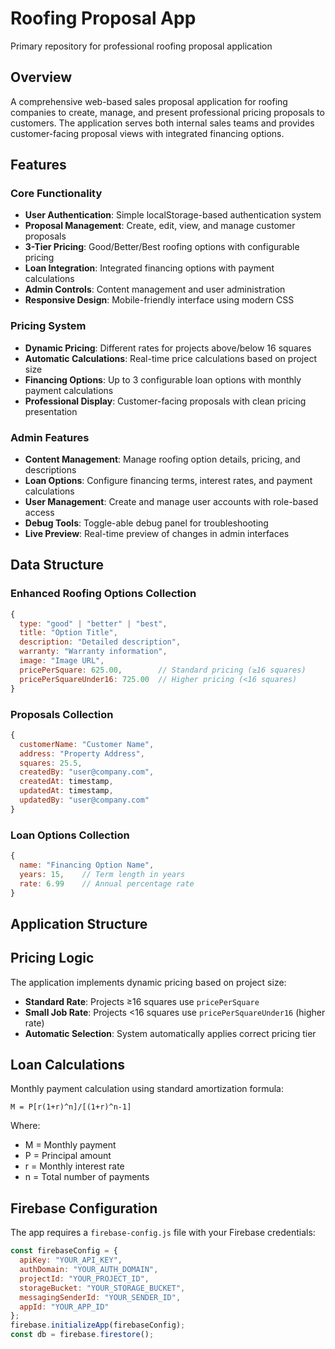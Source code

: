 # Roofing Proposal App
Primary repository for professional roofing proposal application

## Overview
A comprehensive web-based sales proposal application for roofing companies to create, manage, and present professional pricing proposals to customers. The application serves both internal sales teams and provides customer-facing proposal views with integrated financing options.

## Features

### Core Functionality
- **User Authentication**: Simple localStorage-based authentication system
- **Proposal Management**: Create, edit, view, and manage customer proposals
- **3-Tier Pricing**: Good/Better/Best roofing options with configurable pricing
- **Loan Integration**: Integrated financing options with payment calculations
- **Admin Controls**: Content management and user administration
- **Responsive Design**: Mobile-friendly interface using modern CSS

### Pricing System
- **Dynamic Pricing**: Different rates for projects above/below 16 squares
- **Automatic Calculations**: Real-time price calculations based on project size
- **Financing Options**: Up to 3 configurable loan options with monthly payment calculations
- **Professional Display**: Customer-facing proposals with clean pricing presentation

### Admin Features
- **Content Management**: Manage roofing option details, pricing, and descriptions
- **Loan Options**: Configure financing terms, interest rates, and payment calculations
- **User Management**: Create and manage user accounts with role-based access
- **Debug Tools**: Toggle-able debug panel for troubleshooting
- **Live Preview**: Real-time preview of changes in admin interfaces


## Data Structure

### Enhanced Roofing Options Collection
```javascript
{
  type: "good" | "better" | "best",
  title: "Option Title",
  description: "Detailed description",
  warranty: "Warranty information",
  image: "Image URL",
  pricePerSquare: 625.00,        // Standard pricing (≥16 squares)
  pricePerSquareUnder16: 725.00  // Higher pricing (<16 squares)
}
```

### Proposals Collection
```javascript
{
  customerName: "Customer Name",
  address: "Property Address", 
  squares: 25.5,
  createdBy: "user@company.com",
  createdAt: timestamp,
  updatedAt: timestamp,
  updatedBy: "user@company.com"
}
```

### Loan Options Collection
```javascript
{
  name: "Financing Option Name",
  years: 15,    // Term length in years
  rate: 6.99    // Annual percentage rate
}
```

## Application Structure

## Pricing Logic
The application implements dynamic pricing based on project size:
- **Standard Rate**: Projects ≥16 squares use `pricePerSquare`
- **Small Job Rate**: Projects <16 squares use `pricePerSquareUnder16` (higher rate)
- **Automatic Selection**: System automatically applies correct pricing tier

## Loan Calculations
Monthly payment calculation using standard amortization formula:
```
M = P[r(1+r)^n]/[(1+r)^n-1]
```
Where:
- M = Monthly payment
- P = Principal amount
- r = Monthly interest rate
- n = Total number of payments

## Firebase Configuration

The app requires a `firebase-config.js` file with your Firebase credentials:

```javascript
const firebaseConfig = {
  apiKey: "YOUR_API_KEY",
  authDomain: "YOUR_AUTH_DOMAIN", 
  projectId: "YOUR_PROJECT_ID",
  storageBucket: "YOUR_STORAGE_BUCKET",
  messagingSenderId: "YOUR_SENDER_ID",
  appId: "YOUR_APP_ID"
};
firebase.initializeApp(firebaseConfig);
const db = firebase.firestore();
```

